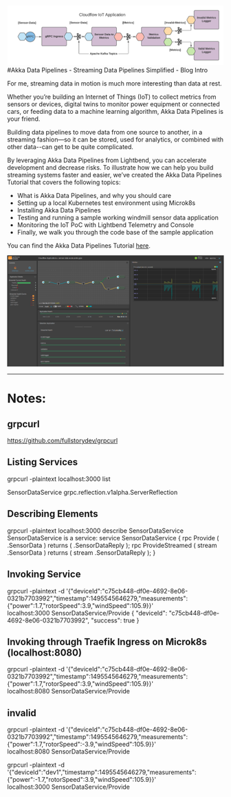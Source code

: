 ![Akka Data Pipelines](adp.png)
#Akka Data Pipelines - Streaming Data Pipelines Simplified - Blog Intro

For me, streaming data in motion is much more interesting than data at rest.

Whether you’re building an Internet of Things (IoT) to collect metrics from sensors or devices,  digital twins to monitor power equipment or connected cars, or feeding data to a machine learning algorithm, Akka Data Pipelines is your friend.

Building data pipelines to move data from one source to another, in a streaming fashion—so it can be stored, used for analytics, or combined with other data--can get to be quite complicated.

By leveraging Akka Data Pipelines from Lightbend, you can accelerate development and decrease risks. To illustrate how we can help you build streaming systems faster and easier, we’ve created the Akka Data Pipelines Tutorial that covers the following topics:

- What is Akka Data Pipelines, and why you should care
- Setting up a local Kubernetes test environment using Microk8s
- Installing Akka Data Pipelines
- Testing and running a sample working windmill sensor data application
- Monitoring the IoT PoC with Lightbend Telemetry and Console
- Finally, we walk you through the code base of the sample application

You can find the Akka Data Pipelines Tutorial [here](https://developer.lightbend.com/guides/akka-data-pipelines-iot-sensors-tutorial).

![Console Akka Data Pipelines](console.png)

---
# Notes:

## grpcurl
https://github.com/fullstorydev/grpcurl

## Listing Services
grpcurl -plaintext localhost:3000 list

SensorDataService
grpc.reflection.v1alpha.ServerReflection

## Describing Elements
grpcurl -plaintext localhost:3000 describe SensorDataService
SensorDataService is a service:
service SensorDataService {
rpc Provide ( .SensorData ) returns ( .SensorDataReply );
rpc ProvideStreamed ( stream .SensorData ) returns ( stream .SensorDataReply );
}

## Invoking Service
grpcurl -plaintext -d '{"deviceId":"c75cb448-df0e-4692-8e06-0321b7703992","timestamp":1495545646279,"measurements":{"power":1.7,"rotorSpeed":3.9,"windSpeed":105.9}}' \
localhost:3000 SensorDataService/Provide
{
"deviceId": "c75cb448-df0e-4692-8e06-0321b7703992",
"success": true
}

## Invoking through Traefik Ingress on Microk8s (localhost:8080)
grpcurl -plaintext -d '{"deviceId":"c75cb448-df0e-4692-8e06-0321b7703992","timestamp":1495545646279,"measurements":{"power":1.7,"rotorSpeed":3.9,"windSpeed":105.9}}' \
localhost:8080 SensorDataService/Provide

## invalid
grpcurl -plaintext -d '{"deviceId":"c75cb448-df0e-4692-8e06-0321b7703992","timestamp":1495545646279,"measurements":{"power":1.7,"rotorSpeed":-3.9,"windSpeed":105.9}}' \
localhost:8080 SensorDataService/Provide


grpcurl -plaintext -d '{"deviceId":"dev1","timestamp":1495545646279,"measurements":
{"power":-1.7,"rotorSpeed":3.9,"windSpeed":105.9}}' \
localhost:3000 SensorDataService/Provide